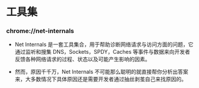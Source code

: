 # 工具集
### chrome://net-internals

* Net Internals 是一套工具集合，用于帮助诊断网络请求与访问方面的问题，它通过监听和搜集 DNS，Sockets，SPDY，Caches 等事件与数据来向开发者反馈各种网络请求的过程、状态以及可能产生影响的因素。

* 然而，原因千千万，Net Internals 不可能那么聪明的就直接帮你分析出答案来，大多数情况下具体原因还是需要开发者通过抽丝剥茧自己来找原因的。